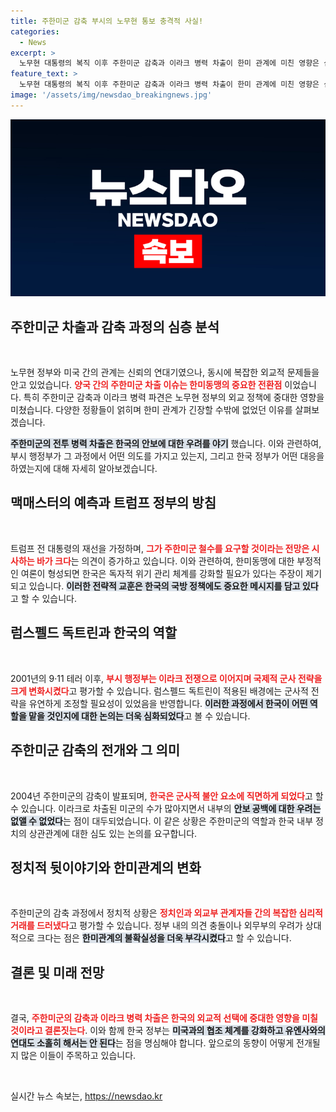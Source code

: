 ```yaml
---
title: 주한미군 감축 부시의 노무현 통보 충격적 사실!
categories:
  - News
excerpt: >
  노무현 대통령의 복직 이후 주한미군 감축과 이라크 병력 차출이 한미 관계에 미친 영향은 심각하다. 트럼프 재선 가능성이 제기되는 현재, 주한미군 철수에 대한 우려가 고조되는 가운데, 과거 논란을 되새길 때다. 클릭 유도!
feature_text: >
  노무현 대통령의 복직 이후 주한미군 감축과 이라크 병력 차출이 한미 관계에 미친 영향은 심각하다. 트럼프 재선 가능성이 제기되는 현재, 주한미군 철수에 대한 우려가 고조되는 가운데, 과거 논란을 되새길 때다. 클릭 유도!
image: '/assets/img/newsdao_breakingnews.jpg'
---
```


<p><img src="/assets/img/newsdao_breakingnews.jpg" alt="bookingtag 속보" /></p>

<h2 data-ke-size="size26">주한미군 차출과 감축 과정의 심층 분석</h2>

<p data-ke-size="size16">&nbsp;</p>

<p>노무현 정부와 미국 간의 관계는 신뢰의 연대기였으나, 동시에 복잡한 외교적 문제들을 안고 있었습니다. <b><span style="color: #ee2323;">양국 간의 주한미군 차출 이슈는 한미동맹의 중요한 전환점</span></b> 이었습니다. 특히 주한미군 감축과 이라크 병력 파견은 노무현 정부의 외교 정책에 중대한 영향을 미쳤습니다. 다양한 정황들이 얽히며 한미 관계가 긴장할 수밖에 없었던 이유를 살펴보겠습니다. </p>

<p><b><span style="background-color: #21538527;">주한미군의 전투 병력 차출은 한국의 안보에 대한 우려를 야기</span></b> 했습니다. 이와 관련하여, 부시 행정부가 그 과정에서 어떤 의도를 가지고 있는지, 그리고 한국 정부가 어떤 대응을 하였는지에 대해 자세히 알아보겠습니다.</p>

<h2 data-ke-size="size26">맥매스터의 예측과 트럼프 정부의 방침</h2>

<p data-ke-size="size16">&nbsp;</p>

<p>트럼프 전 대통령의 재선을 가정하며, <b><span style="color: #ee2323;">그가 주한미군 철수를 요구할 것이라는 전망은 시사하는 바가 크다</span></b>는 의견이 증가하고 있습니다. 이와 관련하여, 한미동맹에 대한 부정적인 여론이 형성되면 한국은 독자적 위기 관리 체계를 강화할 필요가 있다는 주장이 제기되고 있습니다. <b><span style="background-color: #21538527;">이러한 전략적 교훈은 한국의 국방 정책에도 중요한 메시지를 담고 있다</span></b>고 할 수 있습니다.</p>

<h2 data-ke-size="size26">럼스펠드 독트린과 한국의 역할</h2>

<p data-ke-size="size16">&nbsp;</p>

<p>2001년의 9·11 테러 이후, <b><span style="color: #ee2323;">부시 행정부는 이라크 전쟁으로 이어지며 국제적 군사 전략을 크게 변화시켰다</span></b>고 평가할 수 있습니다. 럼스펠드 독트린이 적용된 배경에는 군사적 전략을 유연하게 조정할 필요성이 있었음을 반영합니다. <b><span style="background-color: #21538527;">이러한 과정에서 한국이 어떤 역할을 맡을 것인지에 대한 논의는 더욱 심화되었다</span></b>고 볼 수 있습니다.</p>

<h2 data-ke-size="size26">주한미군 감축의 전개와 그 의미</h2>

<p data-ke-size="size16">&nbsp;</p>

<p>2004년 주한미군의 감축이 발표되며, <b><span style="color: #ee2323;">한국은 군사적 불안 요소에 직면하게 되었다</span></b>고 할 수 있습니다. 이라크로 차출된 미군의 수가 많아지면서 내부의 <b><span style="background-color: #21538527;">안보 공백에 대한 우려는 없앨 수 없었다</span></b>는 점이 대두되었습니다. 이 같은 상황은 주한미군의 역할과 한국 내부 정치의 상관관계에 대한 심도 있는 논의를 요구합니다.</p>

<h2 data-ke-size="size26">정치적 뒷이야기와 한미관계의 변화</h2>

<p data-ke-size="size16">&nbsp;</p>

<p>주한미군의 감축 과정에서 정치적 상황은 <b><span style="color: #ee2323;">정치인과 외교부 관계자들 간의 복잡한 심리적 거래를 드러냈다</span></b>고 평가할 수 있습니다. 정부 내의 의견 충돌이나 외무부의 우려가 상대적으로 크다는 점은 <b><span style="background-color: #21538527;">한미관계의 불확실성을 더욱 부각시켰다</span></b>고 할 수 있습니다. </p>

<h2 data-ke-size="size26">결론 및 미래 전망</h2>

<p data-ke-size="size16">&nbsp;</p>

<p>결국, <b><span style="color: #ee2323;">주한미군의 감축과 이라크 병력 차출은 한국의 외교적 선택에 중대한 영향을 미칠 것이라고 결론짓는다</span></b>. 이와 함께 한국 정부는 <b><span style="background-color: #21538527;">미국과의 협조 체계를 강화하고 유엔사와의 연대도 소홀히 해서는 안 된다</span></b>는 점을 명심해야 합니다. 앞으로의 동향이 어떻게 전개될지 많은 이들이 주목하고 있습니다.</p>

<p data-ke-size="size16">&nbsp;</p>
실시간 뉴스 속보는, <a href="https://newsdao.kr" rel="dofollow">https://newsdao.kr</a>


